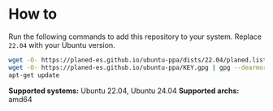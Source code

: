 # How to

Run the following commands to add this repository to your system. Replace `22.04` with your Ubuntu version.

```sh
wget -O- https://planed-es.github.io/ubuntu-ppa/dists/22.04/planed.list > /etc/apt/sources.list.d/planed.list
wget -O- https://planed-es.github.io/ubuntu-ppa/KEY.gpg | gpg --dearmor | tee /etc/apt/keyrings/planed-es.gpg
apt-get update
```

**Supported systems:** Ubuntu 22.04, Ubuntu 24.04
**Supported archs:** amd64
